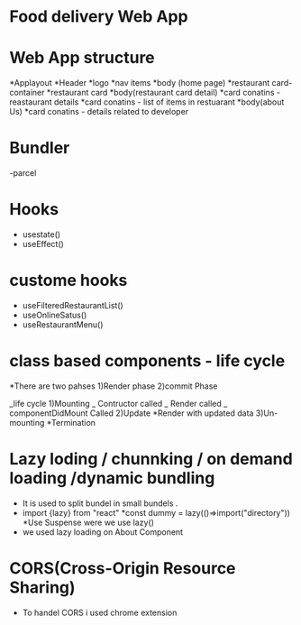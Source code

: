 # Food delivery Web App

# Web App structure

*Applayout
*Header
*logo
*nav items
*body (home page)
*restaurant card-container
*restaurant card
*body(restaurant card detail)
*card conatins - reastaurant details
*card conatins - list of items in restuarant
*body(about Us)
*card conatins - details related to developer

# Bundler

-parcel

# Hooks

- usestate()
- useEffect()

# custome hooks

- useFilteredRestaurantList()
- useOnlineSatus()
- useRestaurantMenu()

# class based components - life cycle

\*There are two pahses
1)Render phase
2)commit Phase

_life cycle
1)Mounting
_ Contructor called
_ Render called
_ componentDidMount Called
2)Update
*Render with updated data
3)Un-mounting
*Termination

# Lazy loding / chunnking / on demand loading /dynamic bundling

- It is used to split bundel in small bundels .
- import {lazy} from "react"
  *const dummy = lazy(()=>import("directory"))
  *Use Suspense were we use lazy()
- we used lazy loading on About Component

# CORS(Cross-Origin Resource Sharing)

- To handel CORS i used chrome extension

